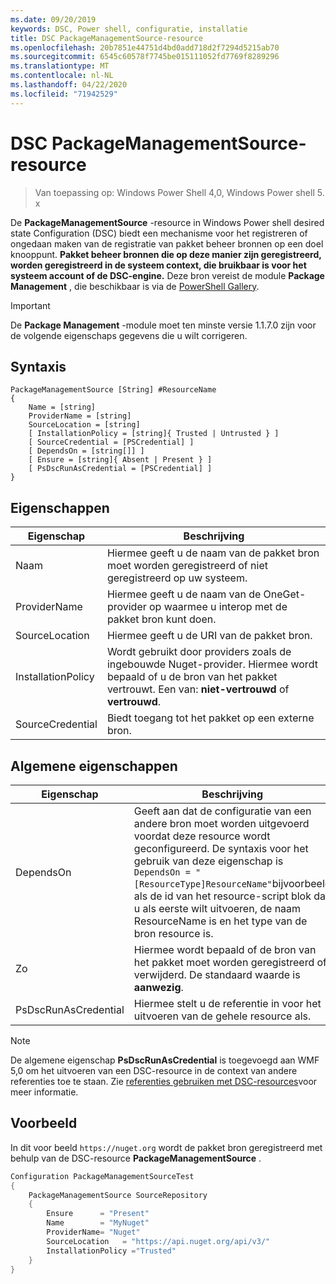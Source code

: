 ```yaml
---
ms.date: 09/20/2019
keywords: DSC, Power shell, configuratie, installatie
title: DSC PackageManagementSource-resource
ms.openlocfilehash: 20b7851e44751d4bd0add718d2f7294d5215ab70
ms.sourcegitcommit: 6545c60578f7745be015111052fd7769f8289296
ms.translationtype: MT
ms.contentlocale: nl-NL
ms.lasthandoff: 04/22/2020
ms.locfileid: "71942529"
---
```

# <a name="dsc-packagemanagementsource-resource"></a>DSC PackageManagementSource-resource

> Van toepassing op: Windows Power Shell 4,0, Windows Power shell 5. x

De **PackageManagementSource** -resource in Windows Power shell desired state Configuration (DSC) biedt een mechanisme voor het registreren of ongedaan maken van de registratie van pakket beheer bronnen op een doel knooppunt.
**Pakket beheer bronnen die op deze manier zijn geregistreerd, worden geregistreerd in de systeem context, die bruikbaar is voor het systeem account of de DSC-engine.** Deze bron vereist de module **Package Management** , die beschikbaar is via de [PowerShell Gallery](https://PowerShellGallery.com).

> [!IMPORTANT]
> De **Package Management** -module moet ten minste versie 1.1.7.0 zijn voor de volgende eigenschaps gegevens die u wilt corrigeren.

## <a name="syntax"></a>Syntaxis

```Syntax
PackageManagementSource [String] #ResourceName
{
    Name = [string]
    ProviderName = [string]
    SourceLocation = [string]
    [ InstallationPolicy = [string]{ Trusted | Untrusted } ]
    [ SourceCredential = [PSCredential] ]
    [ DependsOn = [string[]] ]
    [ Ensure = [string]{ Absent | Present } ]
    [ PsDscRunAsCredential = [PSCredential] ]
}
```

## <a name="properties"></a>Eigenschappen

|Eigenschap |Beschrijving |
|---|---|
|Naam |Hiermee geeft u de naam van de pakket bron moet worden geregistreerd of niet geregistreerd op uw systeem. |
|ProviderName |Hiermee geeft u de naam van de OneGet-provider op waarmee u interop met de pakket bron kunt doen. |
|SourceLocation |Hiermee geeft u de URI van de pakket bron. |
|InstallationPolicy |Wordt gebruikt door providers zoals de ingebouwde Nuget-provider. Hiermee wordt bepaald of u de bron van het pakket vertrouwt. Een van: **niet-vertrouwd** of **vertrouwd**. |
|SourceCredential |Biedt toegang tot het pakket op een externe bron. |

## <a name="common-properties"></a>Algemene eigenschappen

|Eigenschap |Beschrijving |
|---|---|
|DependsOn |Geeft aan dat de configuratie van een andere bron moet worden uitgevoerd voordat deze resource wordt geconfigureerd. De syntaxis voor het gebruik van deze eigenschap is `DependsOn = "[ResourceType]ResourceName"`bijvoorbeeld als de id van het resource-script blok dat u als eerste wilt uitvoeren, de naam ResourceName is en het type van de bron resource is. |
|Zo |Hiermee wordt bepaald of de bron van het pakket moet worden geregistreerd of verwijderd. De standaard waarde is **aanwezig**. |
|PsDscRunAsCredential |Hiermee stelt u de referentie in voor het uitvoeren van de gehele resource als. |

> [!NOTE]
> De algemene eigenschap **PsDscRunAsCredential** is toegevoegd aan WMF 5,0 om het uitvoeren van een DSC-resource in de context van andere referenties toe te staan. Zie [referenties gebruiken met DSC-resources](../../../configurations/runasuser.md)voor meer informatie.

## <a name="example"></a>Voorbeeld

In dit voor beeld `https://nuget.org` wordt de pakket bron geregistreerd met behulp van de DSC-resource **PackageManagementSource** .

```powershell
Configuration PackageManagementSourceTest
{
    PackageManagementSource SourceRepository
    {
        Ensure      = "Present"
        Name        = "MyNuget"
        ProviderName= "Nuget"
        SourceLocation   = "https://api.nuget.org/api/v3/"
        InstallationPolicy ="Trusted"
    }
}
```
